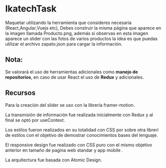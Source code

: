 # IkatechTask

Maquetar utilizando la herramienta que consideres necesaria (React,Angular,Vuejs etc), Debes construir la misma página que aparece en la imagen llamada Producto.png, además si observas en esta imagen aparece un slider con las fotos de varios productos la idea es que puedas utilizar el archivo zapato.json para cargar la información.

## Nota:

Se valorará el uso de herramientas adicionales como **manejo de repositorios**, en caso de usar React el uso de **Redux** y adicionales.

## Recursos

Para la creación del slider se uso con la librería framer-motion.

La transmisión de información fue realizada inicialmente con Redux y al final se optó por useContext.

Los estilos fueron realizados en su totalidad con CSS por sobre otra librerí de estilos con el objetivo de demostrar conocimientos bases del lenguaje.

El responsive design fue realizado con CSS puro con el mismo objetivo anterior en tamaño de pagina web standar y app mobile .

La arquitectura fue basada con Atomic Design.
